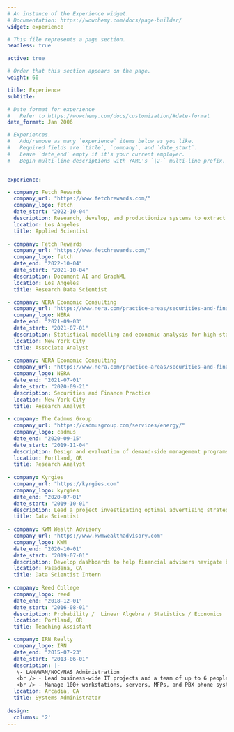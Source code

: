 ```yaml
---
# An instance of the Experience widget.
# Documentation: https://wowchemy.com/docs/page-builder/
widget: experience

# This file represents a page section.
headless: true

active: true

# Order that this section appears on the page.
weight: 60

title: Experience
subtitle:

# Date format for experience
#   Refer to https://wowchemy.com/docs/customization/#date-format
date_format: Jan 2006

# Experiences.
#   Add/remove as many `experience` items below as you like.
#   Required fields are `title`, `company`, and `date_start`.
#   Leave `date_end` empty if it's your current employer.
#   Begin multi-line descriptions with YAML's `|2-` multi-line prefix.


experience:

- company: Fetch Rewards
  company_url: "https://www.fetchrewards.com/"
  company_logo: fetch
  date_start: "2022-10-04"
  description: Research, develop, and productionize systems to extract information in real time from millions of consumer transactions each day. Build core solutions for document understanding and information extraction at the crux of computer vision and natural language processing. Engage a passion for deep learning on graphs and geometry.
  location: Los Angeles
  title: Applied Scientist
  
- company: Fetch Rewards
  company_url: "https://www.fetchrewards.com/"
  company_logo: fetch
  date_end: "2022-10-04"
  date_start: "2021-10-04"
  description: Document AI and GraphML
  location: Los Angeles
  title: Research Data Scientist

- company: NERA Economic Consulting
  company_url: "https://www.nera.com/practice-areas/securities-and-finance.html"
  company_logo: NERA
  date_end: "2021-09-03"
  date_start: "2021-07-01"
  description: Statistical modelling and economic analysis for high-stakes litigation involving structured finance, bankruptcy, cryptocurrencies, and mass torts. Develop financial models to estimate damages and predict the performance of complex financial instruments. Identify fraud and negligent risk management practices for Fortune 500 companies, SEC, DOJ, and FINRA.
  location: New York City
  title: Associate Analyst
  
- company: NERA Economic Consulting
  company_url: "https://www.nera.com/practice-areas/securities-and-finance.html"
  company_logo: NERA
  date_end: "2021-07-01"
  date_start: "2020-09-21"
  description: Securities and Finance Practice
  location: New York City
  title: Research Analyst
  
- company: The Cadmus Group
  company_url: "https://cadmusgroup.com/services/energy/"
  company_logo: cadmus
  date_end: "2020-09-15"
  date_start: "2019-11-04"
  description: Design and evaluation of demand-side management programs, including a $600k+ randomized control trial on smart thermostat direct load-control. Forecast electric vehicle diffusion, demand elasticity, and decarbonization strategy for diverse energy industry clients.
  location: Portland, OR
  title: Research Analyst
  
- company: Kyrgies
  company_url: "https://kyrgies.com"
  company_logo: kyrgies
  date_end: "2020-07-01"
  date_start: "2019-10-01"
  description: Lead a project investigating optimal advertising strategies for an online retailer by supplementing web analytics and operations resources to perform novel Geo-spatial analysis, market research, and ultimately lead generation.
  title: Data Scientist
  
- company: KWM Wealth Advisory
  company_url: "https://www.kwmwealthadvisory.com"
  company_logo: KWM
  date_end: "2020-10-01"
  date_start: "2019-07-01"
  description: Develop dashboards to help financial advisers navigate bear markets and contextualize historical data using R and Shiny.
  location: Pasadena, CA
  title: Data Scientist Intern
  
- company: Reed College
  company_logo: reed
  date_end: "2018-12-01"
  date_start: "2016-08-01"
  description: Probability /  Linear Algebra / Statistics / Economics
  location: Portland, OR
  title: Teaching Assistant

- company: IRN Realty
  company_logo: IRN
  date_end: "2015-07-23"
  date_start: "2013-06-01"
  description: |-
   \- LAN/WAN/NOC/NAS Administration
   <br /> - Lead business-wide IT projects and a team of up to 6 people
   <br /> - Manage 100+ workstations, servers, MFPs, and PBX phone systems
  location: Arcadia, CA
  title: Systems Administrator
  
design:
  columns: '2'
---
```

